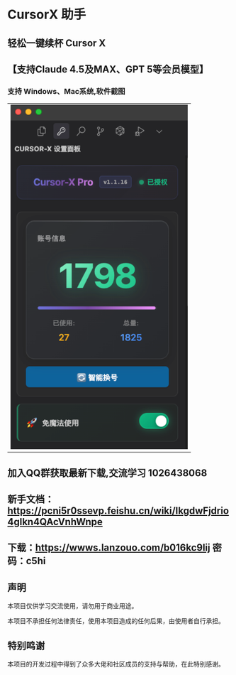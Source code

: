 # CursorX 助手
## 轻松一键续杯 Cursor X
## 【支持Claude 4.5及MAX、GPT 5等会员模型】

  ### 支持 Windows、Mac系统,软件截图
<table>
  <tr>
    <td><img width="400" alt="image" src="https://github.com/tccpc/cursor-free-x/blob/main/ScreenShot.png" /></td>
  </tr>
</table>

## 加入QQ群获取最新下载,交流学习 1026438068

## 新手文档：https://pcni5r0ssevp.feishu.cn/wiki/IkgdwFjdrio4glkn4QAcVnhWnpe

## 下载：https://wwws.lanzouo.com/b016kc9lij 密码：c5hi

## 声明

本项目仅供学习交流使用，请勿用于商业用途。

本项目不承担任何法律责任，使用本项目造成的任何后果，由使用者自行承担。

## 特别鸣谢

本项目的开发过程中得到了众多大佬和社区成员的支持与帮助，在此特别感谢。
